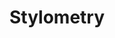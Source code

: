 ---
word: "true"

title: "Stylometry"

categories: ['']

tags: ['Stylometry']

arwords: 
 - 'القياس الأسلوبي'
 - 'أسلوب الكتابة'

arexps: []

enwords: ['Stylometry']

enexps: []

arlexicons: 'س'

enlexicons: 'S'

authors: ['Ruqayya Roshdy']

translators: ['X']

citations: 'تطبيقات أساسية في المعالجة الآلية للغة العربية'

sources: 'مركز الملك عبدالله بن عبدالعزيز الدولي لخدمة اللغة العربية'

slug: ""
---